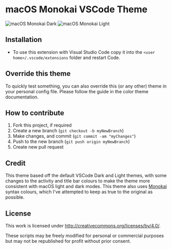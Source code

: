 # macOS Monokai VSCode Theme

![macOS Monokai Dark]() ![macOS Monokai Light]()

## Installation

- To use this extension with Visual Studio Code copy it into the `<user home>/.vscode/extensions` folder and restart Code.

## Override this theme

To quickly test something, you can also override this (or any other) theme in your personal config file. Please follow the guide in the color theme documentation.

## How to contribute

1. Fork this project, if required
2. Create a new branch (`git checkout -b myNewBranch`)
3. Make changes, and commit (`git commit -am "myChanges"`)
4. Push to the new branch (`git push origin myNewBranch`)
5. Create new pull request

## Credit

This theme based off the default VSCode Dark and Light themes, with some changes to the activity and title bar colours to make the theme more consistent with macOS light and dark modes. This theme also uses [Monokai](https://web.archive.org/web/20161107090516/http://www.monokai.nl/blog/2006/07/) syntax colours, which I've attempted to keep as true to the original as possible.  

## License

This work is licensed under http://creativecommons.org/licenses/by/4.0/.

These scripts may be freely modified for personal or commercial purposes but may not be republished for profit without prior consent.
